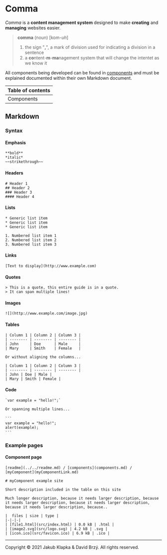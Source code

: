 # Comma
*Comma* is a **content management system** designed to make **creating** and **managing** websites easier.

> **comma** (noun) [kom-*uh*]
> 1. the sign "**,**", a mark of division used for indicating a division in a sentence
> 2. a **co**ntent-**m**-**ma**nagement system that will change the intentet as we know it

All components being developed can be found in [components](components/components.md) and must be explained documented within their own Markdown document.

| Table of contents |
| - |
| Components |

## Markdown

### Syntax

#### Emphasis

```
**bold**
*italic*
~~strikethrough~~
```
 
#### Headers

```
# Header 1
## Header 2
### Header 3
#### Header 4
```
 
#### Lists

```
* Generic list item
* Generic list item
* Generic list item
 
1. Numbered list item 1
2. Numbered list item 2
3. Numbered list item 3
```

#### Links

```
[Text to display](http://www.example.com)
```
 
#### Quotes

```
> This is a quote, this entire guide is in a quote.
> It can span multiple lines!
```
 
#### Images

```
![](http://www.example.com/image.jpg)
```
 
#### Tables

```
| Column 1 | Column 2 | Column 3 |
| -------- | -------- | -------- |
| John     | Doe      | Male     |
| Mary     | Smith    | Female   |

Or without aligning the columns...

| Column 1 | Column 2 | Column 3 |
| -------- | -------- | -------- |
| John | Doe | Male |
| Mary | Smith | Female |
```
 
#### Code

```
`var example = "hello!";`

Or spanning multiple lines...
 
```ㅤ
var example = "hello!";
alert(example);
```ㅤ
```

### Example pages

#### Component page

```
[readme](../../readme.md) / [components](components.md) / [myComponent](myComponentLink.md)
 
# myComponent example site
 
Short description included in the table on this site

Much longer description, because it needs larger description, because it needs larger description, because it needs larger description, because it needs larger description, because..

|  files | size | type |
|-|-|-|
| [file1.html](src/index.html) | 0.0 kB | .html |
| [image2.svg](src/logo.svg) | 4.2 kB | .svg |
| [icon.ico](src/favicon.ico) | 6.9 kB | .ico |
```

---
Copyright &copy; 2021 Jakub Klapka & David Brzý. All rights reserved.